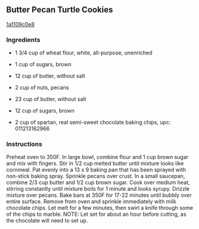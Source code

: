 ## Butter Pecan Turtle Cookies

[1a1109c0e8](http://www.food.com/recipe/butter-pecan-turtle-cookies-246103)

### Ingredients

 - 1 3/4 cup of wheat flour, white, all-purpose, unenriched

 - 1 cup of sugars, brown

 - 12 cup of butter, without salt

 - 2 cup of nuts, pecans

 - 23 cup of butter, without salt

 - 12 cup of sugars, brown

 - 2 cup of spartan, real semi-sweet chocolate baking chips, upc: 011213162966

### Instructions

Preheat oven to 350F. In large bowl, combine flour and 1 cup brown sugar and mix with fingers. Stir in 1/2 cup melted butter until mixture looks like cornmeal. Pat evenly into a 13 x 9 baking pan that has been sprayed with non-stick baking spray. Sprinkle pecans over crust. In a small saucepan, combine 2/3 cup butter and 1/2 cup brown sugar. Cook over medium heat, stirring constantly until mixture boils for 1 minute and looks syrupy. Drizzle mixture over pecans. Bake bars at 350F for 17-22 minutes until bubbly over entire surface. Remove from oven and sprinkle immediately with milk chocolate chips. Let melt for a few minutes, then swirl a knife through some of the chips to marble. NOTE: Let set for about an hour before cutting, as the chocolate will need to set up.